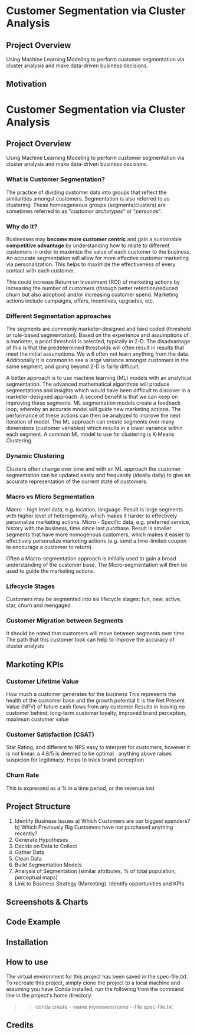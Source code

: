 # Customer Segmentation via Cluster Analysis

## Project Overview
Using Machine Learning Modeling to perform customer segmentation via cluster analysis and make data-driven business decisions.

## Motivation

# Customer Segmentation via Cluster Analysis

## Project Overview
Using Machine Learning Modeling to perform customer segmentation via cluster analysis and make data-driven business decisions.

### What is Customer Segmentation?
The practice of dividing customer data into groups that reflect the similarities amongst customers.  Segmentation is also referred to as clustering.  These homoegeneous groups (segments/clusters) are sometimes referred to as "*customer archetypes*" or "*personas*".

### Why do it?
Businesses may **become more customer centric** and gain a sustainable **competitive advantage** by understanding how to relate to different customers in order to maximize the value of each customer to the business.
An accurate segmentation will allow for more effective customer marketing via personalization.  This helps to maximize the effectiveness of every contact with each customer.

This could increase Return on Investment (ROI) of marketing actions by increasing the number of customers (through better retention/reduced churn but also adoption) and/or increasing customer spend.  Marketing actions include campaigns, offers, incentives, upgrades, etc.

### Different Segmentation approaches
The segments are commonly marketer-designed and hard coded (threshold or rule-based segmentation).  Based on the experience and assumptions of a marketer, a priori threshold is selected, typically in 2-D.  The disadvantage of this is that the predetermined thresholds will often result in results that meet the initial assumptions.  We will often not learn anything from the data.  Additionally it is common to see a large variance amongst customers in the same segment, and going beyond 2-D is fairly difficult.

A better approach is to use machine learning (ML) models with an analytical segmentation.  The advanced mathematical algorithms will produce segmentations and insights which would have been difficult to discover in a marketer-designed approach.  A second benefit is that we can keep on improving these segments.  ML segmentation models create a feedback loop, whereby an accurate model will guide new marketing actions.  The performance of these actions can then be analyzed to improve the next iteration of model.  The ML approach can create segments over many dimensions (customer variables) which results in a lower variance within each segment.  A common ML model to use for clustering is K-Means Clustering.

### Dynamic Clustering
Clusters often change over time and with an ML approach the customer segmentation can be updated easily and frequently (ideally daily) to give an accurate representation of the current state of customers.

### Macro vs Micro Segmentation
Macro - high level data, e.g. location, language.  Result is large segments with higher level of heterogeneity, which makes it harder to effectively personalize marketing actions.
Micro - Specific data, e.g. preferred service, history with the business, time since last purchase.  Result is smaller segments that have more homogenous customers, which makes it easier to effectively personalize marketing actions (e.g. send a time-limited coupon to encourage a customer to return).

Often a Macro-segmentation approach is initially used to gain a broad understanding of the customer base.  The Micro-segmentation will then be used to guide the marketing actions.

### Lifecycle Stages
Customers may be segmented into six lifecycle stages: fun, new, active, star, churn and reengaged

### Customer Migration between Segments
It should be noted that customers will move between segments over time.  The path that this customer took can help to improve the accuracy of cluster analysis

## Marketing KPIs

### Customer Lifetime Value
How much a customer generates for the business
This represents the health of the customer base and the growth potential
It is the Net Present Value (NPV) of future cash flows from any customer
Results in leaving no customer behind, long-term customer loyalty, improved brand perception, maximum customer value 

### Customer Satisfaction (CSAT)
Star Rating, and different to NPS
easy to interpret for customers, however it is not linear.  a 4.8/5 is deemed to be optimal . anything above raises suspicion for legitimacy.
Helps to track brand perception

### Churn Rate
This is expressed as a % in a time period, or the revenue lost


## Project Structure

1) Identify Business Issues
    a) Which Customers are our biggest spenders?
    b) Which Previously Big Customers have not purchased anything recently?
2) Generate Hypotheses
3) Decide on Data to Collect
4) Gather Data
5) Clean Data
6) Build Segmentation Models
7) Analysis of Segmentation (similar attributes, % of total population, perceptual maps)
8) Link to Business Strategy (Marketing).  Identify opportunities and KPIs

## Screenshots & Charts

## Code Example

## Installation

## How to use
The virtual environment for this project has been saved in the spec-file.txt.  To recreate this project, simply clone the project to a local machine and assuming you have Conda installed, run the following from the command line in the project's home directory:
>> conda create --name mynewenvname --file spec-file.txt


## Credits
